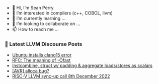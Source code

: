 - 👋 Hi, I’m Sean Perry
- 👀 I’m interested in compilers (c++, COBOL, llvm)
- 🌱 I’m currently learning ...
- 💞️ I’m looking to collaborate on ...
- 📫 How to reach me ...

<!---
s66perry/s66perry is a ✨ special ✨ repository because its `README.md` (this file) appears on your GitHub profile.
You can click the Preview link to take a look at your changes.
--->
### 📕 Latest LLVM Discourse Posts

<!-- DISCOURSE-LLVM:START -->
- [Ubuntu installs clang15 error](https://discourse.llvm.org/t/ubuntu-installs-clang15-error/66563#post_4)
- [RFC: The meaning of -Ofast](https://discourse.llvm.org/t/rfc-the-meaning-of-ofast/66554#post_17)
- [Instcombine, struct w/ padding &amp; aggregate loads/stores as scalars](https://discourse.llvm.org/t/instcombine-struct-w-padding-aggregate-loads-stores-as-scalars/67035#post_5)
- [[AVR] alloca bug?](https://discourse.llvm.org/t/avr-alloca-bug/67080#post_1)
- [RISC-V LLVM sync-up call 8th December 2022](https://discourse.llvm.org/t/risc-v-llvm-sync-up-call-8th-december-2022/67065#post_2)
<!-- DISCOURSE-LLVM:END -->
